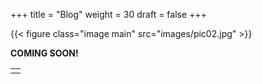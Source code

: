 +++
title = "Blog"
weight = 30
draft = false
+++

{{< figure class="image main" src="images/pic02.jpg" >}}

**COMING SOON!**

<table>
<tr><td class="icons"><a href="/#work"><i class="far fa-arrow-alt-circle-left fa-lg"></i></a><a href="/#contact"><i class="far fa-arrow-alt-circle-right fa-lg"></i></a></td></tr>
</table>
